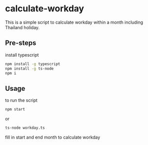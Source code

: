 # calculate-workday

This is a simple script to calculate workday within a month including Thailand holiday.

## Pre-steps

install typescript

```bash
npm install -g typescript
npm install -g ts-node
npm i
```

## Usage

to run the script

```bash
npm start
```

or

```bash
ts-node workday.ts
```

fill in start and end month to calculate workday
